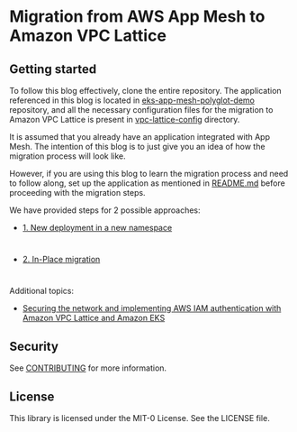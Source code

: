 # Migration from AWS App Mesh to Amazon VPC Lattice


## Getting started

To follow this blog effectively, clone the entire repository. The application referenced in this blog is located in [eks-app-mesh-polyglot-demo](https://github.com/aws-containers/eks-app-mesh-polyglot-demo) repository, and all the necessary configuration files for the migration to Amazon VPC Lattice is present in [vpc-lattice-config](vpc-lattice-config) directory.

It is assumed that you already have an application integrated with App Mesh. The intention of this blog is to just give you an idea of how the migration process will look like.

However, if you are using this blog to learn the migration process and need to follow along, set up the application as mentioned in [README.md](https://github.com/aws-containers/eks-app-mesh-polyglot-demo/README.md) before proceeding with the migration steps.

We have provided steps for 2 possible approaches:
* [1. New deployment in a new namespace](vpc-lattice-config/README.md)
#
* [2. In-Place migration](vpc-lattice-config/In-place-migration-steps.md)
#
Additional topics:
* [Securing the network and implementing AWS IAM authentication with Amazon VPC Lattice and Amazon EKS](vpc-lattice-config/IAMAUTH.md)

## Security

See [CONTRIBUTING](CONTRIBUTING.md#security-issue-notifications) for more information.

## License

This library is licensed under the MIT-0 License. See the LICENSE file.
